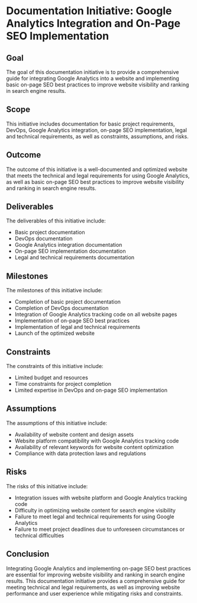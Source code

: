 
# Documentation Initiative: Google Analytics Integration and On-Page SEO Implementation

## Goal

The goal of this documentation initiative is to provide a comprehensive guide for integrating Google Analytics into a website and implementing basic on-page SEO best practices to improve website visibility and ranking in search engine results.

## Scope

This initiative includes documentation for basic project requirements, DevOps, Google Analytics integration, on-page SEO implementation, legal and technical requirements, as well as constraints, assumptions, and risks.

## Outcome

The outcome of this initiative is a well-documented and optimized website that meets the technical and legal requirements for using Google Analytics, as well as basic on-page SEO best practices to improve website visibility and ranking in search engine results.

## Deliverables

The deliverables of this initiative include:

-   Basic project documentation
-   DevOps documentation
-   Google Analytics integration documentation
-   On-page SEO implementation documentation
-   Legal and technical requirements documentation

## Milestones

The milestones of this initiative include:

-   Completion of basic project documentation
-   Completion of DevOps documentation
-   Integration of Google Analytics tracking code on all website pages
-   Implementation of on-page SEO best practices
-   Implementation of legal and technical requirements
-   Launch of the optimized website

## Constraints

The constraints of this initiative include:

-   Limited budget and resources
-   Time constraints for project completion
-   Limited expertise in DevOps and on-page SEO implementation

## Assumptions

The assumptions of this initiative include:

-   Availability of website content and design assets
-   Website platform compatibility with Google Analytics tracking code
-   Availability of relevant keywords for website content optimization
-   Compliance with data protection laws and regulations

## Risks

The risks of this initiative include:

-   Integration issues with website platform and Google Analytics tracking code
-   Difficulty in optimizing website content for search engine visibility
-   Failure to meet legal and technical requirements for using Google Analytics
-   Failure to meet project deadlines due to unforeseen circumstances or technical difficulties

## Conclusion

Integrating Google Analytics and implementing on-page SEO best practices are essential for improving website visibility and ranking in search engine results. This documentation initiative provides a comprehensive guide for meeting technical and legal requirements, as well as improving website performance and user experience while mitigating risks and constraints.